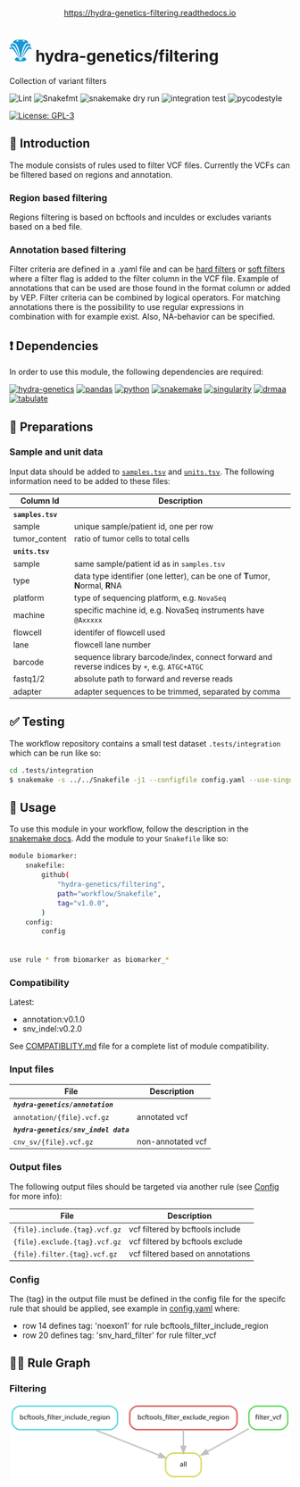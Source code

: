 <p align="center">
<a href="https://hydra-genetics-filtering.readthedocs.io">https://hydra-genetics-filtering.readthedocs.io</a>
</p>

# <img src="https://github.com/hydra-genetics/biomarker/blob/master/images/hydragenetics.png" width=40 /> hydra-genetics/filtering

Collection of variant filters

![Lint](https://github.com/hydra-genetics/filtering/actions/workflows/lint.yaml/badge.svg?branch=master)
![Snakefmt](https://github.com/hydra-genetics/filtering/actions/workflows/snakefmt.yaml/badge.svg?branch=master)
![snakemake dry run](https://github.com/hydra-genetics/filtering/actions/workflows/snakemake-dry-run.yaml/badge.svg?branch=master)
![integration test](https://github.com/hydra-genetics/filtering/actions/workflows/integration.yaml/badge.svg?branch=master)
![pycodestyle](https://github.com/hydra-genetics/filtering/actions/workflows/pycodestyl.yaml/badge.svg?branch=master)

[![License: GPL-3](https://img.shields.io/badge/License-GPL3-yellow.svg)](https://opensource.org/licenses/gpl-3.0.html)

## :speech_balloon: Introduction

The module consists of rules used to filter VCF files. Currently the VCFs can be filtered based on regions and annotation.

### Region based filtering

Regions filtering is based on bcftools and inculdes or excludes variants based on a bed file.

### Annotation based filtering

Filter criteria are defined in a .yaml file and can be [hard filters](https://github.com/hydra-genetics/filtering/blob/master/.tests/integration/config_hard_filter.yaml) or [soft filters](https://github.com/hydra-genetics/filtering/blob/master/.tests/integration/config_soft_filter.yaml) where a filter flag is added to the filter column in the VCF file. Example of annotations that can be used are those found in the format column or added by VEP. Filter criteria can be combined by logical operators. For matching annotations there is the possibility to use regular expressions in combination with for example exist. Also, NA-behavior can be specified.

## :heavy_exclamation_mark: Dependencies

In order to use this module, the following dependencies are required:

[![hydra-genetics](https://img.shields.io/badge/hydragenetics-0.15.0-blue)](https://github.com/hydra-genetics/)
[![pandas](https://img.shields.io/badge/pandas-1.3.1-blue)](https://pandas.pydata.org/)
[![python](https://img.shields.io/badge/python-3.8-blue)](https://www.python.org/)
[![snakemake](https://img.shields.io/badge/snakemake-7.13.0-blue)](https://snakemake.readthedocs.io/en/stable/)
[![singularity](https://img.shields.io/badge/singularity-3.0.0-blue)](https://sylabs.io/docs/)
[![drmaa](https://img.shields.io/badge/drmaa-0.7.9-blue)](https://pypi.org/project/drmaa/)
[![tabulate](https://img.shields.io/badge/tabulate-0.8.10-blue)](https://pypi.org/project/tabulate/)

## :school_satchel: Preparations

### Sample and unit data

Input data should be added to [`samples.tsv`](https://github.com/hydra-genetics/filtering/blob/master/config/samples.tsv)
and [`units.tsv`](https://github.com/hydra-genetics/filtering/blob/master/config/units.tsv).
The following information need to be added to these files:

| Column Id | Description |
| --- | --- |
| **`samples.tsv`** |
| sample | unique sample/patient id, one per row |
| tumor_content | ratio of tumor cells to total cells |
| **`units.tsv`** |
| sample | same sample/patient id as in `samples.tsv` |
| type | data type identifier (one letter), can be one of **T**umor, **N**ormal, **R**NA |
| platform | type of sequencing platform, e.g. `NovaSeq` |
| machine | specific machine id, e.g. NovaSeq instruments have `@Axxxxx` |
| flowcell | identifer of flowcell used |
| lane | flowcell lane number |
| barcode | sequence library barcode/index, connect forward and reverse indices by `+`, e.g. `ATGC+ATGC` |
| fastq1/2 | absolute path to forward and reverse reads |
| adapter | adapter sequences to be trimmed, separated by comma |

## :white_check_mark: Testing

The workflow repository contains a small test dataset `.tests/integration` which can be run like so:

```bash
cd .tests/integration
$ snakemake -s ../../Snakefile -j1 --configfile config.yaml --use-singularity
```

## :rocket: Usage

To use this module in your workflow, follow the description in the
[snakemake docs](https://snakemake.readthedocs.io/en/stable/snakefiles/modularization.html#modules).
Add the module to your `Snakefile` like so:

```bash
module biomarker:
    snakefile:
        github(
            "hydra-genetics/filtering",
            path="workflow/Snakefile",
            tag="v1.0.0",
        )
    config:
        config


use rule * from biomarker as biomarker_*
```

### Compatibility

Latest:
 - annotation:v0.1.0
 - snv_indel:v0.2.0

See [COMPATIBLITY.md](../master/COMPATIBLITY.md) file for a complete list of module compatibility.

### Input files

| File | Description |
|---|---|
| ***`hydra-genetics/annotation`*** |
| `annotation/{file}.vcf.gz` | annotated vcf |
| ***`hydra-genetics/snv_indel data`*** |
| `cnv_sv/{file}.vcf.gz` | non-annotated vcf |

### Output files

The following output files should be targeted via another rule (see [Config](https://github.com/hydra-genetics/filtering/blob/master/README.md#Config) for more info):

| File | Description |
|---|---|
| `{file}.include.{tag}.vcf.gz` | vcf filtered by bcftools include |
| `{file}.exclude.{tag}.vcf.gz` | vcf filtered by bcftools exclude |
| `{file}.filter.{tag}.vcf.gz` | vcf filtered based on annotations |

### Config

The {tag} in the output file must be defined in the config file for the specifc rule that should be applied, see example in [config.yaml](https://github.com/hydra-genetics/filtering/blob/master/.tests/integration/config.yaml) where:
 - row 14 defines tag: 'noexon1' for rule bcftools_filter_include_region
 - row 20 defines tag: 'snv_hard_filter' for rule filter_vcf

## :judge: Rule Graph

### Filtering

![rule_graph](images/filtering.svg)
